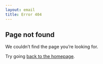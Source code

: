 ```yaml
---
layout: email
title: Error 404
---
```


## Page not found

We couldn’t find the page you’re looking for.

Try going [back to the homepage](/).